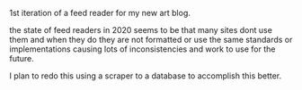 1st iteration of a feed reader for my new art blog.

the state of feed readers in 2020 seems to be that many sites dont use them and when they do they are not formatted or use the same standards or implementations causing lots of inconsistencies and work to use  for the future.

I plan to redo this using a scraper to a database to accomplish this better.